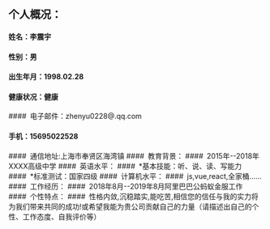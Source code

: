 ## 个人概况： 
#### 姓名：李震宇
#### 性别：男
#### 出生年月：1998.02.28
#### 健康状况：健康
#### 电子邮件：zhenyu0228@.qq.com
#### 手机：15695022528
#### 通信地址:上海市奉贤区海湾镇
#### 教育背景：
#### 2015年--2018年XXXX高级中学
#### 英语水平：
#### *基本技能：听、说、读、写能力
#### *标准测试：国家四级
#### 计算机水平：
#### js,vue,react,全家桶......
#### 工作经历：
#### 2018年8月--2019年8月阿里巴巴公蚂蚁金服工作
#### 个性特点：
#### 性格内敛,沉稳踏实,能吃苦,相信您的信任与我的实力将为我们带来共同的成功!或希望我能为贵公司贡献自己的力量（请描述出自己的个性、工作态度、自我评价等） 
<!-- 另： (如果你还有什么要写上去的，请填写在这里！) *附言：(请写出你的希望或总结此简历的一句精炼的话!) 例如：相信您的信任与我的实力将为我们带来共同的成功!或希望我能为贵公司贡献自己的力量!  -->
